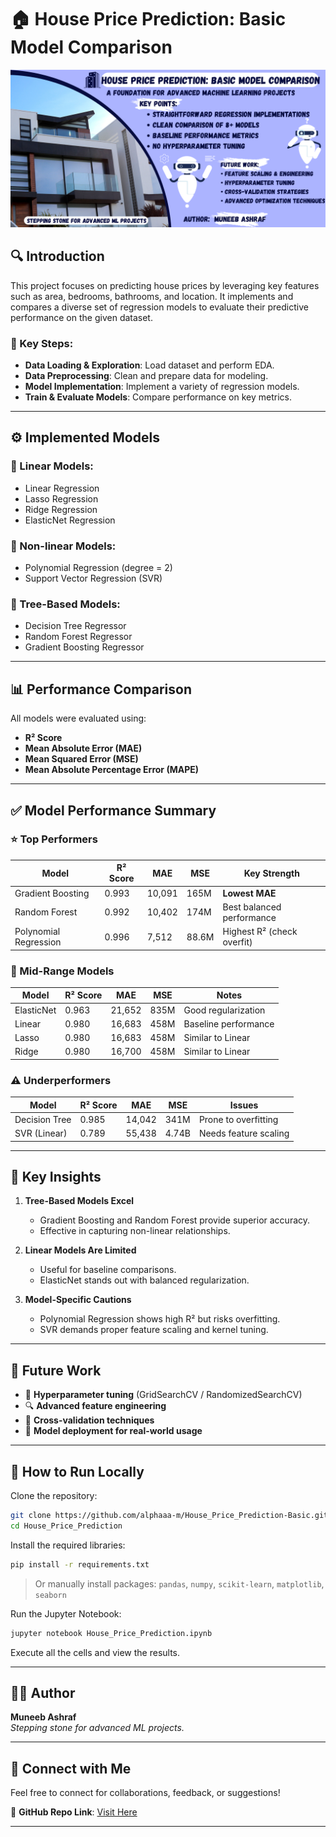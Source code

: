 # 🏠 House Price Prediction: Basic Model Comparison

![House Price Prediction Banner](https://github.com/alphaaa-m/House_Price_Prediction-Basic/raw/main/House_Price_Prediction_Banner.png)

## 🔍 Introduction

This project focuses on predicting house prices by leveraging key features such as area, bedrooms, bathrooms, and location. It implements and compares a diverse set of regression models to evaluate their predictive performance on the given dataset.

### 🔑 Key Steps:

- **Data Loading & Exploration**: Load dataset and perform EDA.
- **Data Preprocessing**: Clean and prepare data for modeling.
- **Model Implementation**: Implement a variety of regression models.
- **Train & Evaluate Models**: Compare performance on key metrics.

---

## ⚙️ Implemented Models

### 🔹 Linear Models:
- Linear Regression  
- Lasso Regression  
- Ridge Regression  
- ElasticNet Regression  

### 🔸 Non-linear Models:
- Polynomial Regression (degree = 2)  
- Support Vector Regression (SVR)  

### 🌲 Tree-Based Models:
- Decision Tree Regressor  
- Random Forest Regressor  
- Gradient Boosting Regressor  

---

## 📊 Performance Comparison

All models were evaluated using:

- **R² Score**  
- **Mean Absolute Error (MAE)**  
- **Mean Squared Error (MSE)**  
- **Mean Absolute Percentage Error (MAPE)**  

---

## ✅ Model Performance Summary

### ⭐ Top Performers
| Model                 | R² Score | MAE     | MSE      | Key Strength               |
|-----------------------|----------|---------|----------|----------------------------|
| Gradient Boosting     | 0.993    | 10,091  | 165M     | **Lowest MAE**             |
| Random Forest         | 0.992    | 10,402  | 174M     | Best balanced performance  |
| Polynomial Regression | 0.996    | 7,512   | 88.6M    | Highest R² (check overfit) |

### 🔄 Mid-Range Models
| Model           | R² Score | MAE     | MSE      | Notes                      |
|-----------------|----------|---------|----------|----------------------------|
| ElasticNet      | 0.963    | 21,652  | 835M     | Good regularization        |
| Linear          | 0.980    | 16,683  | 458M     | Baseline performance       |
| Lasso           | 0.980    | 16,683  | 458M     | Similar to Linear          |
| Ridge           | 0.980    | 16,700  | 458M     | Similar to Linear          |

### ⚠️ Underperformers
| Model          | R² Score | MAE     | MSE      | Issues                     |
|----------------|----------|---------|----------|----------------------------|
| Decision Tree  | 0.985    | 14,042  | 341M     | Prone to overfitting       |
| SVR (Linear)   | 0.789    | 55,438  | 4.74B    | Needs feature scaling      |

---

## 🧠 Key Insights

1. **Tree-Based Models Excel**  
   - Gradient Boosting and Random Forest provide superior accuracy.  
   - Effective in capturing non-linear relationships.

2. **Linear Models Are Limited**  
   - Useful for baseline comparisons.  
   - ElasticNet stands out with balanced regularization.

3. **Model-Specific Cautions**  
   - Polynomial Regression shows high R² but risks overfitting.  
   - SVR demands proper feature scaling and kernel tuning.

---

## 🔮 Future Work

- 🔧 **Hyperparameter tuning** (GridSearchCV / RandomizedSearchCV)  
- 🔍 **Advanced feature engineering**  
- 🔁 **Cross-validation techniques**  
- 🚀 **Model deployment for real-world usage**

---

## 🚀 How to Run Locally

Clone the repository:

```bash
git clone https://github.com/alphaaa-m/House_Price_Prediction-Basic.git
cd House_Price_Prediction
```

Install the required libraries:

```bash
pip install -r requirements.txt
```

> Or manually install packages: `pandas`, `numpy`, `scikit-learn`, `matplotlib`, `seaborn`

Run the Jupyter Notebook:

```bash
jupyter notebook House_Price_Prediction.ipynb
```

Execute all the cells and view the results.

---

## 👨‍💻 Author

**Muneeb Ashraf**  
_Stepping stone for advanced ML projects._ 

---

## 📢 Connect with Me

Feel free to connect for collaborations, feedback, or suggestions!

🔗 **GitHub Repo Link**: [Visit Here](https://github.com/alphaaa-m/House_Price_Prediction-Basic)

---
